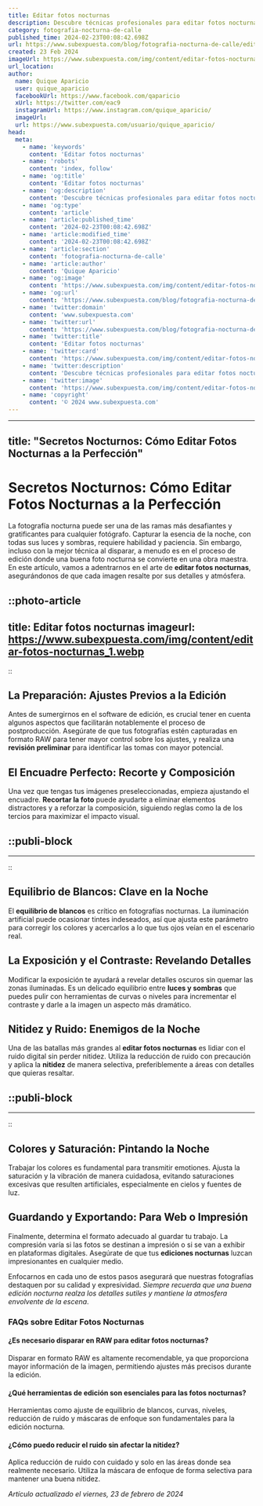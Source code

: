 ```yaml
---
title: Editar fotos nocturnas
description: Descubre técnicas profesionales para editar fotos nocturnas y darles un toque mágico. Consejos prácticos y fáciles de aplicar.
category: fotografia-nocturna-de-calle
published_time: 2024-02-23T00:08:42.698Z
url: https://www.subexpuesta.com/blog/fotografia-nocturna-de-calle/editar-fotos-nocturnas
created: 23 Feb 2024
imageUrl: https://www.subexpuesta.com/img/content/editar-fotos-nocturnas_1.webp
url_location:
author:
  name: Quique Aparicio
  user: quique_aparicio
  facebookUrl: https://www.facebook.com/qaparicio
  xUrl: https://twitter.com/eac9
  instagramUrl: https://www.instagram.com/quique_aparicio/
  imageUrl: 
  url: https://www.subexpuesta.com/usuario/quique_aparicio/
head:
  meta:
    - name: 'keywords'
      content: 'Editar fotos nocturnas'
    - name: 'robots'
      content: 'index, follow'
    - name: 'og:title'
      content: 'Editar fotos nocturnas'
    - name: 'og:description'
      content: 'Descubre técnicas profesionales para editar fotos nocturnas y darles un toque mágico. Consejos prácticos y fáciles de aplicar.'
    - name: 'og:type'
      content: 'article'
    - name: 'article:published_time'
      content: '2024-02-23T00:08:42.698Z'
    - name: 'article:modified_time'
      content: '2024-02-23T00:08:42.698Z'
    - name: 'article:section'
      content: 'fotografia-nocturna-de-calle'
    - name: 'article:author'
      content: 'Quique Aparicio'
    - name: 'og:image'
      content: 'https://www.subexpuesta.com/img/content/editar-fotos-nocturnas_1.webp'
    - name: 'og:url'
      content: 'https://www.subexpuesta.com/blog/fotografia-nocturna-de-calle/editar-fotos-nocturnas'
    - name: 'twitter:domain'
      content: 'www.subexpuesta.com'
    - name: 'twitter:url'
      content: 'https://www.subexpuesta.com/blog/fotografia-nocturna-de-calle/editar-fotos-nocturnas'
    - name: 'twitter:title'
      content: 'Editar fotos nocturnas'
    - name: 'twitter:card'
      content: 'https://www.subexpuesta.com/img/content/editar-fotos-nocturnas_1.webp'
    - name: 'twitter:description'
      content: 'Descubre técnicas profesionales para editar fotos nocturnas y darles un toque mágico. Consejos prácticos y fáciles de aplicar.'
    - name: 'twitter:image'
      content: 'https://www.subexpuesta.com/img/content/editar-fotos-nocturnas_1.webp'
    - name: 'copyright'
      content: '© 2024 www.subexpuesta.com'
---
```

---
title: "Secretos Nocturnos: Cómo Editar Fotos Nocturnas a la Perfección"
---

# Secretos Nocturnos: Cómo Editar Fotos Nocturnas a la Perfección

La fotografía nocturna puede ser una de las ramas más desafiantes y gratificantes para cualquier fotógrafo. Capturar la esencia de la noche, con todas sus luces y sombras, requiere habilidad y paciencia. Sin embargo, incluso con la mejor técnica al disparar, a menudo es en el proceso de edición donde una buena foto nocturna se convierte en una obra maestra. En este artículo, vamos a adentrarnos en el arte de **editar fotos nocturnas**, asegurándonos de que cada imagen resalte por sus detalles y atmósfera.


::photo-article
---
title: Editar fotos nocturnas
imageurl: https://www.subexpuesta.com/img/content/editar-fotos-nocturnas_1.webp
---
::


## La Preparación: Ajustes Previos a la Edición
Antes de sumergirnos en el software de edición, es crucial tener en cuenta algunos aspectos que facilitarán notablemente el proceso de postproducción. Asegúrate de que tus fotografías estén capturadas en formato RAW para tener mayor control sobre los ajustes, y realiza una **revisión preliminar** para identificar las tomas con mayor potencial.

## El Encuadre Perfecto: Recorte y Composición
Una vez que tengas tus imágenes preseleccionadas, empieza ajustando el encuadre. **Recortar la foto** puede ayudarte a eliminar elementos distractores y a reforzar la composición, siguiendo reglas como la de los tercios para maximizar el impacto visual. 


  ::publi-block
  ---
  ---
  ::
  
  
## Equilibrio de Blancos: Clave en la Noche
El **equilibrio de blancos** es crítico en fotografías nocturnas. La iluminación artificial puede ocasionar tintes indeseados, así que ajusta este parámetro para corregir los colores y acercarlos a lo que tus ojos veían en el escenario real.

## La Exposición y el Contraste: Revelando Detalles
Modificar la exposición te ayudará a revelar detalles oscuros sin quemar las zonas iluminadas. Es un delicado equilibrio entre **luces y sombras** que puedes pulir con herramientas de curvas o niveles para incrementar el contraste y darle a la imagen un aspecto más dramático.

## Nitidez y Ruido: Enemigos de la Noche
Una de las batallas más grandes al **editar fotos nocturnas** es lidiar con el ruido digital sin perder nitidez. Utiliza la reducción de ruido con precaución y aplica la **nitidez** de manera selectiva, preferiblemente a áreas con detalles que quieras resaltar.


  ::publi-block
  ---
  ---
  ::
  
  
## Colores y Saturación: Pintando la Noche
Trabajar los colores es fundamental para transmitir emotiones. Ajusta la saturación y la vibración de manera cuidadosa, evitando saturaciones excesivas que resulten artificiales, especialmente en cielos y fuentes de luz.

## Guardando y Exportando: Para Web o Impresión
Finalmente, determina el formato adecuado al guardar tu trabajo. La compresión varía si las fotos se destinan a impresión o si se van a exhibir en plataformas digitales. Asegúrate de que tus **ediciones nocturnas** luzcan impresionantes en cualquier medio.

Enfocarnos en cada uno de estos pasos asegurará que nuestras fotografías destaquen por su calidad y expresividad. *Siempre recuerda que una buena edición nocturna realza los detalles sutiles y mantiene la atmosfera envolvente de la escena*.

### FAQs sobre Editar Fotos Nocturnas

#### ¿Es necesario disparar en RAW para editar fotos nocturnas?
Disparar en formato RAW es altamente recomendable, ya que proporciona mayor información de la imagen, permitiendo ajustes más precisos durante la edición.

#### ¿Qué herramientas de edición son esenciales para las fotos nocturnas?
Herramientas como ajuste de equilibrio de blancos, curvas, niveles, reducción de ruido y máscaras de enfoque son fundamentales para la edición nocturna.

#### ¿Cómo puedo reducir el ruido sin afectar la nitidez?
Aplica reducción de ruido con cuidado y solo en las áreas donde sea realmente necesario. Utiliza la máscara de enfoque de forma selectiva para mantener una buena nitidez.

_Artículo actualizado el viernes, 23 de febrero de 2024_